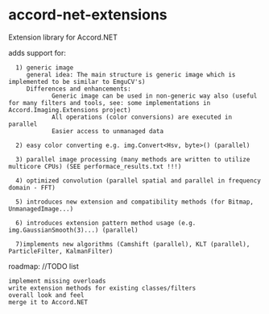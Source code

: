 accord-net-extensions
=====================

Extension library for Accord.NET

adds support for:

      1) generic image 
	     general idea: The main structure is generic image which is implemented to be similar to EmguCV's)
		 Differences and enhancements:
				Generic image can be used in non-generic way also (useful for many filters and tools, see: some implementations in Accord.Imaging.Extensions project)
				All operations (color conversions) are executed in parallel
			    Easier access to unmanaged data
	  
      2) easy color converting e.g. img.Convert<Hsv, byte>() (parallel)
      
	  3) parallel image processing (many methods are written to utilize multicore CPUs) (SEE performace_results.txt !!!)
      
	  4) optimized convolution (parallel spatial and parallel in frequency domain - FFT)
      
	  5) introduces new extension and compatibility methods (for Bitmap, UnmanagedImage...)
      
	  6) introduces extension pattern method usage (e.g. img.GaussianSmooth(3)...) (parallel)
      
	  7)implements new algorithms (Camshift (parallel), KLT (parallel), ParticleFilter, KalmanFilter)
   
   
roadmap: //TODO list
	  
	implement missing overloads
	write extension methods for existing classes/filters
	overall look and feel
	merge it to Accord.NET
